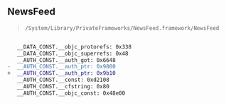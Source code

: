 ## NewsFeed

> `/System/Library/PrivateFrameworks/NewsFeed.framework/NewsFeed`

```diff

   __DATA_CONST.__objc_protorefs: 0x338
   __DATA_CONST.__objc_superrefs: 0x48
   __AUTH_CONST.__auth_got: 0x6648
-  __AUTH_CONST.__auth_ptr: 0x9800
+  __AUTH_CONST.__auth_ptr: 0x9b10
   __AUTH_CONST.__const: 0xd2108
   __AUTH_CONST.__cfstring: 0x80
   __AUTH_CONST.__objc_const: 0x48e00

```
